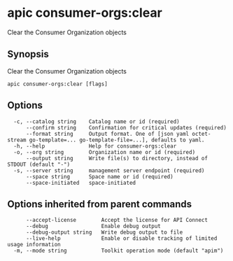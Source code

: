 # apic consumer-orgs:clear

Clear the Consumer Organization objects

## Synopsis

Clear the Consumer Organization objects

```
apic consumer-orgs:clear [flags]
```

## Options

```
  -c, --catalog string    Catalog name or id (required)
      --confirm string    Confirmation for critical updates (required)
      --format string     Output format. One of [json yaml octet-stream go-template=... go-template-file=...], defaults to yaml.
  -h, --help              Help for consumer-orgs:clear
  -o, --org string        Organization name or id (required)
      --output string     Write file(s) to directory, instead of STDOUT (default "-")
  -s, --server string     management server endpoint (required)
      --space string      Space name or id (required)
      --space-initiated   space-initiated
```

## Options inherited from parent commands

```
      --accept-license        Accept the license for API Connect
      --debug                 Enable debug output
      --debug-output string   Write debug output to file
      --live-help             Enable or disable tracking of limited usage information
  -m, --mode string           Toolkit operation mode (default "apim")
```
